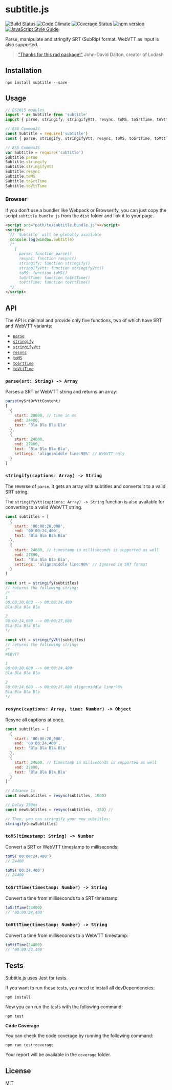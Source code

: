 # subtitle.js

[![Build Status](https://travis-ci.org/gsantiago/subtitle.js.svg?branch=master)](https://travis-ci.org/gsantiago/subtitle.js)
[![Code Climate](https://codeclimate.com/github/gsantiago/subtitle.js/badges/gpa.svg)](https://codeclimate.com/github/gsantiago/subtitle.js)
[![Coverage Status](https://coveralls.io/repos/github/gsantiago/subtitle.js/badge.svg?branch=master)](https://coveralls.io/github/gsantiago/subtitle.js?branch=master)
[![npm version](https://badge.fury.io/js/subtitle.svg)](http://badge.fury.io/js/subtitle)
[![JavaScript Style Guide](https://img.shields.io/badge/code%20style-standard-brightgreen.svg)](http://standardjs.com/)

Parse, manipulate and stringify SRT (SubRip) format. WebVTT as input is
also supported.

>["Thanks for this rad package!"](https://github.com/gsantiago/subtitle.js/pull/15#issuecomment-282879854)
>John-David Dalton, creator of Lodash

## Installation

`npm install subtitle --save`

## Usage

```js
// ES2015 modules
import * as Subtitle from 'subtitle'
import { parse, stringify, stringifyVtt, resync, toMS, toSrtTime, toVttTime } from 'subtitle'
```

```js
// ES6 CommonJS
const Subtitle = require('subtitle')
const { parse, stringify, stringifyVtt, resync, toMS, toSrtTime, toVttTime } = require('subtitle')
```

```js
// ES5 CommonJS
var Subtitle = require('subtitle')
Subtitle.parse
Subtitle.stringify
Subtitle.stringifyVtt
Subtitle.resync
Subtitle.toMS
Subtitle.toSrtTime
Subtitle.toVttTime
```

### Browser

If you don't use a bundler like Webpack or Browserify, you can just copy the
script `subtitle.bundle.js` from the `dist` folder and link it to your page.

```html
<script src="path/to/subtitle.bundle.js"></script>
<script>
  // `Subtitle` will be globally available
  console.log(window.Subtitle)
  /*
    {
      parse: function parse()
      resync: function resync()
      stringify: function stringify()
      stringifyVtt: function stringifyVtt()
      toMS: function toMS()
      toSrtTime: function toSrtTime()
      toVttTime: function toVttTime()
  */
</script>
```

## API

The API is minimal and provide only five functions, two of which have SRT and WebVTT variants:

* [`parse`](#parsesrt-string---array)
* [`stringify`](#stringifycaptions-array---string)
* [`stringifyVtt`](#stringifycaptions-array---string)
* [`resync`](#resynccaptions-array-time-number---object)
* [`toMS`](#tomstimestamp-string---number)
* [`toSrtTime`](#tosrttimetimestamp-number---string)
* [`toVttTime`](#tovtttimetimestamp-number---string)

### `parse(srt: String) -> Array`

Parses a SRT or WebVTT string and returns an array:

```js
parse(mySrtOrVttContent)
[
  {
    start: 20000, // time in ms
    end: 24400,
    text: 'Bla Bla Bla Bla'
  },
  {
    start: 24600,
    end: 27800,
    text: 'Bla Bla Bla Bla',
    settings: 'align:middle line:90%' // WebVTT only
  }
]
```

### `stringify(captions: Array) -> String`

The reverse of `parse`. It gets an array with subtitles and converts it to a valid SRT string.

The `stringifyVtt(captions: Array) -> String` function is also available for converting to a
valid WebVTT string.

```js
const subtitles = [
  {
    start: '00:00:20,000',
    end: '00:00:24,400',
    text: 'Bla Bla Bla Bla'
  },
  {
    start: 24600, // timestamp in milliseconds is supported as well
    end: 27800,
    text: 'Bla Bla Bla Bla',
    settings: 'align:middle line:90%' // Ignored in SRT format
  }
]

const srt = stringify(subtitles)
// returns the following string:
/*
1
00:00:20,000 --> 00:00:24,400
Bla Bla Bla Bla

2
00:00:24,600 --> 00:00:27,800
Bla Bla Bla Bla
*/

const vtt = stringifyVtt(subtitles)
// returns the following string:
/*
WEBVTT

1
00:00:20.000 --> 00:00:24.400
Bla Bla Bla Bla

2
00:00:24.600 --> 00:00:27.800 align:middle line:90%
Bla Bla Bla Bla
*/
```

### `resync(captions: Array, time: Number) -> Object`

Resync all captions at once.

```js
const subtitles = [
  {
    start: '00:00:20,000',
    end: '00:00:24,400',
    text: 'Bla Bla Bla Bla'
  },
  {
    start: 24600, // timestamp in millseconds is supported as well
    end: 27800,
    text: 'Bla Bla Bla Bla'
  }
]

// Advance 1s
const newSubtitles = resync(subtitles, 1000)

// Delay 250ms
const newSubtitles = resync(subtitles, -250) //

// Then, you can stringify your new subtitles:
stringify(newSubtitles)
```

### `toMS(timestamp: String) -> Number`

Convert a SRT or WebVTT timestamp to milliseconds:

```js
toMS('00:00:24,400')
// 24400

toMS('00:24.400')
// 24400
```

### `toSrtTime(timestamp: Number) -> String`

Convert a time from milliseconds to a SRT timestamp:

```js
toSrtTime(24400)
// '00:00:24,400'
```


### `toVttTime(timestamp: Number) -> String`

Convert a time from milliseconds to a WebVTT timestamp:

```js
toVttTime(24400)
// '00:00:24.400'
```

## Tests

Subtitle.js uses Jest for tests.

If you want to run these tests, you need to install all devDependencies:

`npm install`

Now you can run the tests with the following command:

`npm test`

**Code Coverage**

You can check the code coverage by running the following command:

`npm run test:coverage`

Your report will be available in the `coverage` folder.

## License

MIT
